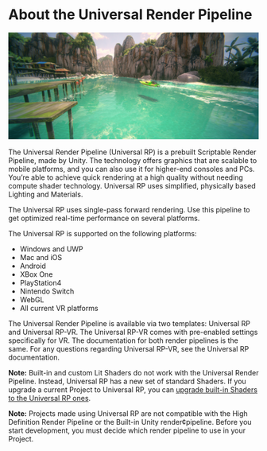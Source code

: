 # About the Universal Render Pipeline

![Universal Render Pipeline in action](Images/AssetShots/Beauty/Overview.png)

The Universal Render Pipeline (Universal RP) is a prebuilt Scriptable Render Pipeline, made by Unity. The technology offers graphics that are scalable to mobile platforms, and you can also use it for higher-end consoles and PCs. You’re able to achieve quick rendering at a high quality without needing compute shader technology. Universal RP uses simplified, physically based Lighting and Materials.

The Universal RP uses single-pass forward rendering. Use this pipeline to get optimized real-time performance on several platforms. 

The Universal RP is supported on the following platforms:
* Windows and UWP
* Mac and iOS
* Android
* XBox One
* PlayStation4
* Nintendo Switch
* WebGL
* All current VR platforms

The Universal Render Pipeline is available via two templates: Universal RP and Universal RP-VR. The  Universal RP-VR comes with pre-enabled settings specifically for VR. The documentation for both render pipelines is the same. For any questions regarding Universal RP-VR, see the Universal RP documentation.

**Note:**  Built-in and custom Lit Shaders do not work with the Universal Render Pipeline. Instead, Universal RP has a new set of standard Shaders. If you upgrade a current Project to Universal RP, you can [upgrade built-in Shaders to the Universal RP ones](upgrading-your-shaders.md).

**Note:** Projects made using Universal RP are not compatible with the High Definition Render Pipeline or the Built-in Unity render¢pipeline. Before you start development, you must decide which render pipeline to use in your Project. 